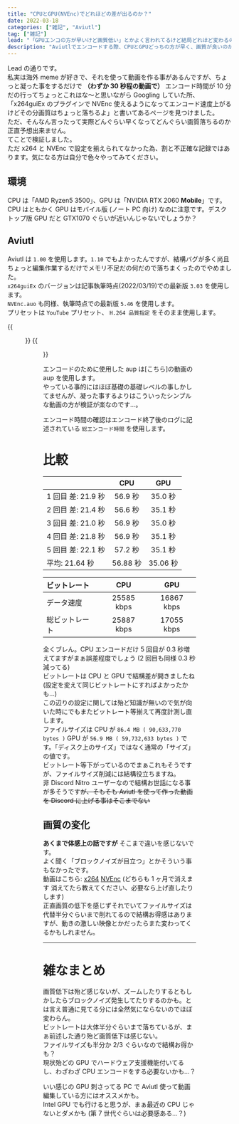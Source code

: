 ```yaml
---
title: "CPUとGPU(NVEnc)でどれほどの差が出るのか？"
date: 2022-03-18
categories: ["雑記", "Aviutl"]
tag: ["雑記"]
lead: "「GPUエンコの方が早いけど画質低い」とかよく言われてるけど結局どれほど変わるのかわからないから検証した"
description: "Aviutlでエンコードする際、CPUとGPUどっちの方が早く、画質が良いのか気になったので検証してみました。参考になるかどうかは知りません"
---
```


Lead の通りです。  
私実は海外 meme が好きで、それを使って動画を作る事があるんですが、ちょっと凝った事をするだけで **（わずか 30 秒程の動画で）** エンコード時間が 10 分だの行ってちょっとこれはな～と思いながら Googling していた所、「x264guiEx のプラグインで NVEnc 使えるようになってエンコード速度上がるけどその分画質はちょっと落ちるよ」と書いてあるページを見つけました。  
ただ、そんなん言ったって実際どんぐらい早くなってどんぐらい画質落ちるのか正直予想出来ません。  
てことで検証しました。  
ただ x264 と NVEnc で設定を揃えられてなかった為、割と不正確な記録ではあります。気になる方は自分で色々やってみてください。

## 環境

CPU は「AMD Ryzen5 3500」、GPU は「NVIDIA RTX 2060 **Mobile**」です。  
CPU はともかく GPU はモバイル版 (ノート PC 向け) なのに注意です。デスクトップ版 GPU だと GTX1070 ぐらいが近いんじゃないでしょうか？

## Aviutl

Aviutl は `1.00` を使用します。`1.10` でもよかったんですが、結構バグが多く尚且ちょっと編集作業するだけでメモリ不足だの何だので落ちまくったのでやめました。  
`x264guiEx` のバージョンは記事執筆時点(2022/03/19)での最新版 `3.03` を使用します。  
`NVEnc.auo` も同様、執筆時点での最新版 `5.46` を使用します。  
プリセットは `YouTube` プリセット、 `H.264 品質指定` をそのまま使用します。

{{<figure src="./image/1.png" alt="x264guiExプリセット設定" width="100%">}}
{{<figure src="./image/2.png" alt="NVEncプリセット設定" width="100%">}}

エンコードのために使用した aup は[こちら]の動画の aup を使用します。  
やっている事的にはほぼ基礎の基礎レベルの事しかしてませんが、凝った事するよりはこういったシンプルな動画の方が検証が楽なのです...。

エンコード時間の確認はエンコード終了後のログに記述されている `総エンコード時間` を使用します。

# 比較

|                    |   CPU    |   GPU    |
| :----------------- | :------: | :------: |
| 1 回目 差: 21.9 秒 | 56.9 秒  | 35.0 秒  |
| 2 回目 差: 21.4 秒 | 56.6 秒  | 35.1 秒  |
| 3 回目 差: 21.0 秒 | 56.9 秒  | 35.0 秒  |
| 4 回目 差: 21.8 秒 | 56.9 秒  | 35.1 秒  |
| 5 回目 差: 22.1 秒 | 57.2 秒  | 35.1 秒  |
| 平均: 21.64 秒     | 56.88 秒 | 35.06 秒 |

| ビットレート   |    CPU     |    GPU     |
| :------------- | :--------: | :--------: |
| データ速度     | 25585 kbps | 16867 kbps |
| 総ビットレート | 25887 kbps | 17055 kbps |

全くブレん。CPU エンコードだけ 5 回目が 0.3 秒増えてますがまぁ誤差程度でしょう (2 回目も同様 0.3 秒減ってる)  
ビットレートは CPU と GPU で結構差が開きましたね (設定を変えて同じビットレートにすればよかったかも...)  
この辺りの設定に関しては殆ど知識が無いので気が向いた時にでもまたビットレート等揃えて再度計測し直します。  
ファイルサイズは CPU が `86.4 MB ( 90,633,770 bytes )` GPU が `56.9 MB ( 59,732,633 bytes )` です。「ディスク上のサイズ」ではなく通常の「サイズ」の値です。  
ビットレート等下がっているのでまぁこれもそうですが、ファイルサイズ削減には結構役立ちますね。  
非 Discord Nitro ユーザーなので結構お世話になる事が多そうです~~が、そもそも Aviutl を使って作った動画を Discord に上げる事はそこまでない~~

## 画質の変化

**あくまで体感上の話ですが** そこまで違いを感じないです。  
よく聞く「ブロックノイズが目立つ」とかそういう事もなかったです。  
動画はこちら: [x264](https://uploader.cc/s/xu93olb6vbfhjwnqf134njqx72rmf74qmd0jvobzw7l6as46jvs1qxfv6vi312z4.mp4) [NVEnc](https://uploader.cc/s/owsqrveshzxtb3uap7myfhlcq8jxhano0l2s7y5na5upbdior8jj9zdsip7zlpql.mp4) (どちらも 1 ヶ月で消えます 消えてたら教えてください、必要なら上げ直したりします)  
正直画質の低下を感じずそれでいてファイルサイズは代替半分ぐらいまで削れてるので結構お得感はありますが、動きの激しい映像とかだったらまた変わってくるかもしれません。

---

# 雑なまとめ

画質低下は殆ど感じないが、ズームしたりするともしかしたらブロックノイズ発生してたりするのかも。とは言え普通に見てる分には全然気にならないのでほぼ変わらん。  
ビットレートは大体半分ぐらいまで落ちているが、まぁ前述した通り殆ど画質低下は感じない。  
ファイルサイズも半分か 2/3 ぐらいなので結構お得かも？  
現状殆どの GPU でハードウェア支援機能付いてるし、わざわざ CPU エンコードをする必要ないかも...？

いい感じの GPU 刺さってる PC で Aviutl 使って動画編集している方にはオススメかも。  
Intel GPU でも行けると思うが、まぁ最近の CPU じゃないとダメかも (第 7 世代ぐらいは必要感ある...？)
